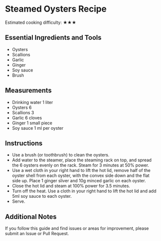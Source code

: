 # Steamed Oysters Recipe

Estimated cooking difficulty: ★★★

## Essential Ingredients and Tools

* Oysters
* Scallions
* Garlic
* Ginger
* Soy sauce
* Brush

## Measurements

* Drinking water 1 liter
* Oysters 6
* Scallions 3
* Garlic 6 cloves
* Ginger 1 small piece
* Soy sauce 1 ml per oyster

## Instructions

* Use a brush (or toothbrush) to clean the oysters.
* Add water to the steamer, place the steaming rack on top, and spread the 6 oysters evenly on the rack. Steam for 3 minutes at 50% power.
* Use a wet cloth in your right hand to lift the hot lid, remove half of the oyster shell from each oyster, with the convex side down and the flat side up. Place 1 ginger sliver and 10g minced garlic on each oyster.
* Close the hot lid and steam at 100% power for 3.5 minutes.
* Turn off the heat. Use a cloth in your right hand to lift the hot lid and add 5ml soy sauce to each oyster.
* Serve.

## Additional Notes

If you follow this guide and find issues or areas for improvement, please submit an Issue or Pull Request.

